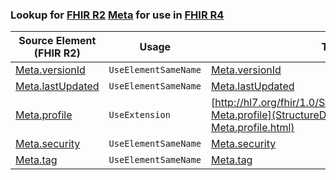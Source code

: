 ### Lookup for [FHIR R2](https://hl7.org/fhir/DSTU2/) [Meta](https://hl7.org/fhir/DSTU2/Meta.html) for use in [FHIR R4](https://hl7.org/fhir/R4/)

| Source Element (FHIR R2) | Usage | Target |
| -------------- | ----- | ------ |
| [Meta.versionId](https://hl7.org/fhir/DSTU2/Meta.html#resource) | `UseElementSameName` | [Meta.versionId](https://hl7.org/fhir/R4/Meta.html#resource) |
| [Meta.lastUpdated](https://hl7.org/fhir/DSTU2/Meta.html#resource) | `UseElementSameName` | [Meta.lastUpdated](https://hl7.org/fhir/R4/Meta.html#resource) |
| [Meta.profile](https://hl7.org/fhir/DSTU2/Meta.html#resource) | `UseExtension` | [http://hl7.org/fhir/1.0/StructureDefinition/extension-Meta.profile](StructureDefinition-ext-R2-Meta.profile.html) |
| [Meta.security](https://hl7.org/fhir/DSTU2/Meta.html#resource) | `UseElementSameName` | [Meta.security](https://hl7.org/fhir/R4/Meta.html#resource) |
| [Meta.tag](https://hl7.org/fhir/DSTU2/Meta.html#resource) | `UseElementSameName` | [Meta.tag](https://hl7.org/fhir/R4/Meta.html#resource) |

